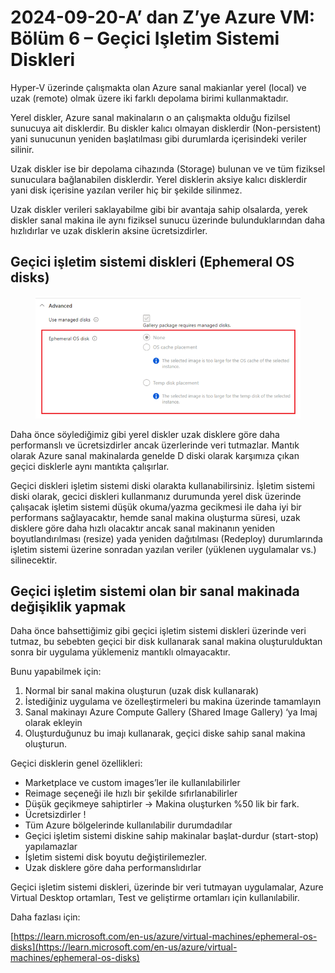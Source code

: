 # 2024-09-20-A’ dan Z’ye Azure VM: Bölüm 6 – Geçici Işletim Sistemi Diskleri

Hyper-V üzerinde çalışmakta olan Azure sanal makianlar yerel (local) ve uzak (remote) olmak üzere iki farklı depolama birimi kullanmaktadır.

Yerel diskler, Azure sanal makinaların o an çalışmakta olduğu fizilsel sunucuya ait disklerdir. Bu diskler kalıcı olmayan disklerdir (Non-persistent) yani sunucunun yeniden başlatılması gibi durumlarda içerisindeki veriler silinir.

Uzak diskler ise bir depolama cihazında (Storage) bulunan ve ve tüm fiziksel sunuculara bağlanabilen disklerdir. Yerel disklerin aksiye kalıcı disklerdir yani disk içerisine yazılan veriler hiç bir şekilde silinmez.

Uzak diskler verileri saklayabilme gibi bir avantaja sahip olsalarda, yerek diskler sanal makina ile aynı fiziksel sunucu üzerinde bulunduklarından daha hızlıdırlar ve uzak disklerin aksine ücretsizdirler.

## Geçici işletim sistemi diskleri (Ephemeral OS disks)

<figure><img src=".gitbook/assets/image.png" alt=""><figcaption></figcaption></figure>

Daha önce söylediğimiz gibi yerel diskler uzak disklere göre daha performanslı ve ücretsizdirler ancak üzerlerinde veri tutmazlar. Mantık olarak Azure sanal makinalarda genelde D diski olarak karşımıza çıkan geçici disklerle aynı mantıkta çalışırlar. &#x20;

Geçici diskleri işletim sistemi diski olarakta kullanabilirsiniz. İşletim sistemi diski olarak, gecici diskleri kullanmanız durumunda yerel disk üzerinde çalışacak işletim sistemi düşük okuma/yazma gecikmesi ile daha iyi bir performans sağlayacaktır, hemde sanal makina oluşturma süresi, uzak disklere göre daha hızlı olacaktır ancak sanal makinanın yeniden boyutlandırılması (resize) yada yeniden dağıtılması (Redeploy) durumlarında işletim sistemi üzerine sonradan yazılan veriler (yüklenen uygulamalar vs.) silinecektir.

## Geçici işletim sistemi olan bir sanal makinada değişiklik yapmak

Daha önce bahsettiğimiz gibi geçici işletim sistemi diskleri üzerinde veri tutmaz, bu sebebten geçici bir disk kullanarak sanal makina oluşturulduktan sonra bir uygulama yüklemeniz mantıklı olmayacaktır.

Bunu yapabilmek için:

1. Normal bir sanal makina oluşturun (uzak disk kullanarak)
2. İstediğiniz uygulama ve özelleştirmeleri bu makina üzerinde tamamlayın
3. Sanal makinayı Azure Compute Gallery (Shared Image Gallery) ‘ya Imaj olarak ekleyin
4. Oluşturduğunuz bu imajı kullanarak, geçici diske sahip sanal makina oluşturun.

Geçici disklerin genel özellikleri:



* Marketplace ve custom images’ler ile kullanılabilirler
* Reimage seçeneği ile hızlı bir şekilde sıfırlanabilirler
* Düşük geçikmeye sahiptirler -> Makina oluşturken %50 lik bir fark.
* Ücretsizdirler !
* Tüm Azure bölgelerinde kullanılabilir durumdadılar
* Geçici işletim sistemi diskine sahip makinalar başlat-durdur (start-stop) yapılamazlar
* İşletim sistemi disk boyutu değiştirilemezler.
* Uzak disklere göre daha performanslıdırlar

Geçici işletim sistemi diskleri, üzerinde bir veri tutmayan uygulamalar, Azure Virtual Desktop ortamları, Test ve geliştirme ortamları için kullanılabilir.

Daha fazlası için:

[https://learn.microsoft.com/en-us/azure/virtual-machines/ephemeral-os-disks](https://learn.microsoft.com/en-us/azure/virtual-machines/ephemeral-os-disks)
